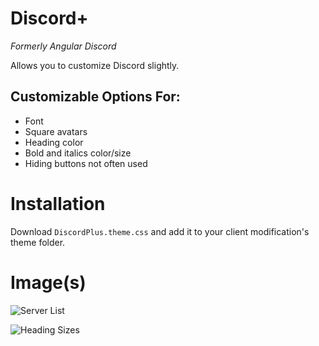 # Discord+
*Formerly Angular Discord*

Allows you to customize Discord slightly.

## Customizable Options For:
- Font
- Square avatars
- Heading color
- Bold and italics color/size
- Hiding buttons not often used

# Installation
Download `DiscordPlus.theme.css` and add it to your client modification's theme folder.

# Image(s)
![Server List](https://i.postimg.cc/rpT97jsF/Discord-IOht-BBB5-VH.png)

![Heading Sizes](https://i.postimg.cc/g2VVyhs9/Discord-5j-Sy-BCk-Hg0.png)
